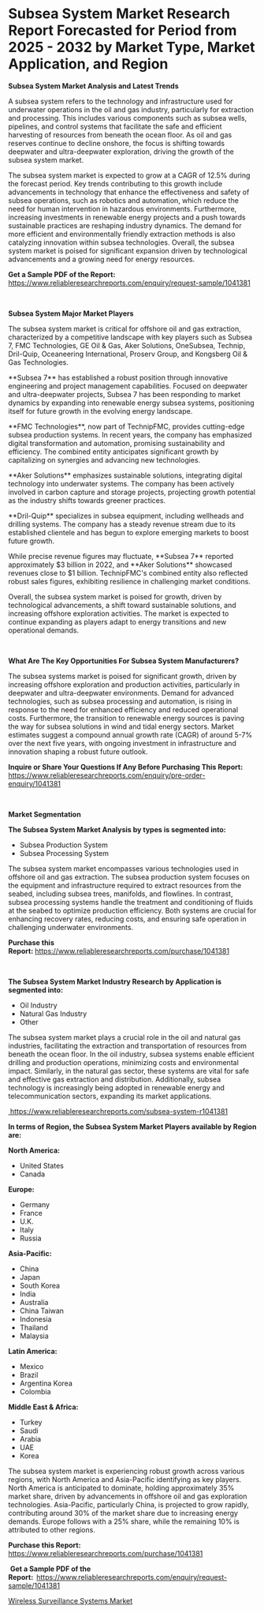 <p><h1>Subsea System Market Research Report Forecasted for Period from 2025 -  2032 by Market Type, Market Application, and Region</h1></p><p><strong>Subsea System Market Analysis and Latest Trends</strong></p>
<p><p>A subsea system refers to the technology and infrastructure used for underwater operations in the oil and gas industry, particularly for extraction and processing. This includes various components such as subsea wells, pipelines, and control systems that facilitate the safe and efficient harvesting of resources from beneath the ocean floor. As oil and gas reserves continue to decline onshore, the focus is shifting towards deepwater and ultra-deepwater exploration, driving the growth of the subsea system market.</p><p>The subsea system market is expected to grow at a CAGR of 12.5% during the forecast period. Key trends contributing to this growth include advancements in technology that enhance the effectiveness and safety of subsea operations, such as robotics and automation, which reduce the need for human intervention in hazardous environments. Furthermore, increasing investments in renewable energy projects and a push towards sustainable practices are reshaping industry dynamics. The demand for more efficient and environmentally friendly extraction methods is also catalyzing innovation within subsea technologies. Overall, the subsea system market is poised for significant expansion driven by technological advancements and a growing need for energy resources.</p></p>
<p><strong>Get a Sample PDF of the Report:&nbsp;</strong> <a href="https://www.reliableresearchreports.com/enquiry/request-sample/1041381?utm_campaign=2395&utm_medium=2&utm_source=Github&utm_content=ia&utm_term=08042025&utm_id=subsea-system">https://www.reliableresearchreports.com/enquiry/request-sample/1041381</a></p>
<p>&nbsp;</p>
<p><strong>Subsea System Major Market Players</strong></p>
<p><p>The subsea system market is critical for offshore oil and gas extraction, characterized by a competitive landscape with key players such as Subsea 7, FMC Technologies, GE Oil & Gas, Aker Solutions, OneSubsea, Technip, Dril-Quip, Oceaneering International, Proserv Group, and Kongsberg Oil & Gas Technologies.</p><p>**Subsea 7** has established a robust position through innovative engineering and project management capabilities. Focused on deepwater and ultra-deepwater projects, Subsea 7 has been responding to market dynamics by expanding into renewable energy subsea systems, positioning itself for future growth in the evolving energy landscape.</p><p>**FMC Technologies**, now part of TechnipFMC, provides cutting-edge subsea production systems. In recent years, the company has emphasized digital transformation and automation, promising sustainability and efficiency. The combined entity anticipates significant growth by capitalizing on synergies and advancing new technologies.</p><p>**Aker Solutions** emphasizes sustainable solutions, integrating digital technology into underwater systems. The company has been actively involved in carbon capture and storage projects, projecting growth potential as the industry shifts towards greener practices.</p><p>**Dril-Quip** specializes in subsea equipment, including wellheads and drilling systems. The company has a steady revenue stream due to its established clientele and has begun to explore emerging markets to boost future growth.</p><p>While precise revenue figures may fluctuate, **Subsea 7** reported approximately $3 billion in 2022, and **Aker Solutions** showcased revenues close to $1 billion. TechnipFMC's combined entity also reflected robust sales figures, exhibiting resilience in challenging market conditions.</p><p>Overall, the subsea system market is poised for growth, driven by technological advancements, a shift toward sustainable solutions, and increasing offshore exploration activities. The market is expected to continue expanding as players adapt to energy transitions and new operational demands.</p></p>
<p>&nbsp;</p>
<p><strong>What Are The Key Opportunities For Subsea System Manufacturers?</strong></p>
<p><p>The subsea systems market is poised for significant growth, driven by increasing offshore exploration and production activities, particularly in deepwater and ultra-deepwater environments. Demand for advanced technologies, such as subsea processing and automation, is rising in response to the need for enhanced efficiency and reduced operational costs. Furthermore, the transition to renewable energy sources is paving the way for subsea solutions in wind and tidal energy sectors. Market estimates suggest a compound annual growth rate (CAGR) of around 5-7% over the next five years, with ongoing investment in infrastructure and innovation shaping a robust future outlook.</p></p>
<p><strong>Inquire or Share Your Questions If Any Before Purchasing This Report:</strong> <a href="https://www.reliableresearchreports.com/enquiry/pre-order-enquiry/1041381?utm_campaign=2395&utm_medium=2&utm_source=Github&utm_content=ia&utm_term=08042025&utm_id=subsea-system">https://www.reliableresearchreports.com/enquiry/pre-order-enquiry/1041381</a></p>
<p>&nbsp;</p>
<p><strong>Market Segmentation</strong></p>
<p><strong>The Subsea System Market Analysis by types is segmented into:</strong></p>
<p><ul><li>Subsea Production System</li><li>Subsea Processing System</li></ul></p>
<p><p>The subsea system market encompasses various technologies used in offshore oil and gas extraction. The subsea production system focuses on the equipment and infrastructure required to extract resources from the seabed, including subsea trees, manifolds, and flowlines. In contrast, subsea processing systems handle the treatment and conditioning of fluids at the seabed to optimize production efficiency. Both systems are crucial for enhancing recovery rates, reducing costs, and ensuring safe operation in challenging underwater environments.</p></p>
<p><strong>Purchase this Report:&nbsp;</strong><a href="https://www.reliableresearchreports.com/purchase/1041381?utm_campaign=2395&utm_medium=2&utm_source=Github&utm_content=ia&utm_term=08042025&utm_id=subsea-system">https://www.reliableresearchreports.com/purchase/1041381</a></p>
<p>&nbsp;</p>
<p><strong>The Subsea System Market Industry Research by Application is segmented into:</strong></p>
<p><ul><li>Oil Industry</li><li>Natural Gas Industry</li><li>Other</li></ul></p>
<p><p>The subsea system market plays a crucial role in the oil and natural gas industries, facilitating the extraction and transportation of resources from beneath the ocean floor. In the oil industry, subsea systems enable efficient drilling and production operations, minimizing costs and environmental impact. Similarly, in the natural gas sector, these systems are vital for safe and effective gas extraction and distribution. Additionally, subsea technology is increasingly being adopted in renewable energy and telecommunication sectors, expanding its market applications.</p></p>
<p><a href="https://www.reliableresearchreports.com/subsea-system-r1041381?utm_campaign=2395&utm_medium=2&utm_source=Github&utm_content=ia&utm_term=08042025&utm_id=subsea-system">&nbsp;https://www.reliableresearchreports.com/subsea-system-r1041381</a></p>
<p><strong>In terms of Region, the Subsea System Market Players available by Region are:</strong></p>
<p>
    <p> <strong> North America: </strong>
        <ul>
            <li>United States</li>
            <li>Canada</li>
        </ul>
        </p> 
    <p> <strong> Europe: </strong>
        <ul>
            <li>Germany</li>
            <li>France</li>
            <li>U.K.</li>
            <li>Italy</li>
            <li>Russia</li>
        </ul>
        </p> 
    <p> <strong> Asia-Pacific: </strong>
        <ul>
            <li>China</li>
            <li>Japan</li>
            <li>South Korea</li>
            <li>India</li>
            <li>Australia</li>
            <li>China Taiwan</li>
            <li>Indonesia</li>
            <li>Thailand</li>
            <li>Malaysia</li>
        </ul>
        </p> 
    <p> <strong> Latin America: </strong>
        <ul>
            <li>Mexico</li>
            <li>Brazil</li>
            <li>Argentina Korea</li>
            <li>Colombia</li>
        </ul>
        </p> 
    <p> <strong> Middle East & Africa: </strong>
        <ul>
            <li>Turkey</li>
            <li>Saudi</li>
            <li>Arabia</li>
            <li>UAE</li>
            <li>Korea</li>
        </ul>
    </p>
    </p>
<p><p>The subsea system market is experiencing robust growth across various regions, with North America and Asia-Pacific identifying as key players. North America is anticipated to dominate, holding approximately 35% market share, driven by advancements in offshore oil and gas exploration technologies. Asia-Pacific, particularly China, is projected to grow rapidly, contributing around 30% of the market share due to increasing energy demands. Europe follows with a 25% share, while the remaining 10% is attributed to other regions.</p></p>
<p><strong>Purchase this Report: </strong><a href="https://www.reliableresearchreports.com/purchase/1041381?utm_campaign=2395&utm_medium=2&utm_source=Github&utm_content=ia&utm_term=08042025&utm_id=subsea-system">https://www.reliableresearchreports.com/purchase/1041381</a></p>
<p>&nbsp;<strong>Get a Sample PDF of the Report:&nbsp;&nbsp;</strong><a href="https://www.reliableresearchreports.com/enquiry/request-sample/1041381?utm_campaign=2395&utm_medium=2&utm_source=Github&utm_content=ia&utm_term=08042025&utm_id=subsea-system">https://www.reliableresearchreports.com/enquiry/request-sample/1041381</a></p>
<p><strong></strong></p>
<p><p><a href="https://github.com/hillsmyung726/Market-Research-Report-List-1/blob/main/wireless-surveillance-systems-market.md?utm_campaign=2395&utm_medium=2&utm_source=Github&utm_content=ia&utm_term=08042025&utm_id=subsea-system">Wireless Surveillance Systems Market</a></p></p>
